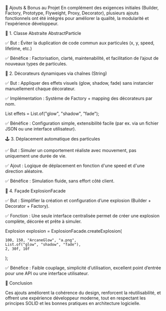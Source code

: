 🚀 Ajouts & Bonus au Projet
En complément des exigences initiales (Builder, Factory, Prototype, Flyweight, Proxy, Decorator), plusieurs ajouts fonctionnels ont été intégrés pour améliorer la qualité, la modularité et l'expérience développeur.

🧱 1. Classe Abstraite AbstractParticle

✅ But : Éviter la duplication de code commun aux particules (x, y, speed, lifetime, etc.)

✅ Bénéfice : Factorisation, clarté, maintenabilité, et facilitation de l’ajout de nouveaux types de particules.

🎨 2. Décorateurs dynamiques via chaînes (String)

✅ But : Appliquer des effets visuels (glow, shadow, fade) sans instancier manuellement chaque décorateur.

✅ Implémentation : Système de Factory + mapping des décorateurs par nom.

List<String> effets = List.of("glow", "shadow", "fade");

✅ Bénéfice : Configuration simple, extensibilité facile (par ex. via un fichier JSON ou une interface utilisateur).

🕹 3. Déplacement automatique des particules

✅ But : Simuler un comportement réaliste avec mouvement, pas uniquement une durée de vie.

✅ Ajout : Logique de déplacement en fonction d'une speed et d'une direction aléatoire.

✅ Bénéfice : Simulation fluide, sans effort côté client.

🧰 4. Façade ExplosionFacade

✅ But : Simplifier la création et configuration d’une explosion (Builder + Decorator + Factory).

✅ Fonction : Une seule interface centralisée permet de créer une explosion complète, décorée et prête à simuler.

Explosion explosion = ExplosionFacade.createExplosion(

    100, 150, "ArcaneGlow", "a.png", 
    List.of("glow", "shadow", "fade"), 
    2, 30f, 10f

);

✅ Bénéfice : Faible couplage, simplicité d’utilisation, excellent point d’entrée pour une API ou une interface utilisateur.

📌 Conclusion

Ces ajouts améliorent la cohérence du design, renforcent la réutilisabilité, et offrent une expérience développeur moderne, tout en respectant les principes SOLID et les bonnes pratiques en architecture logicielle.
